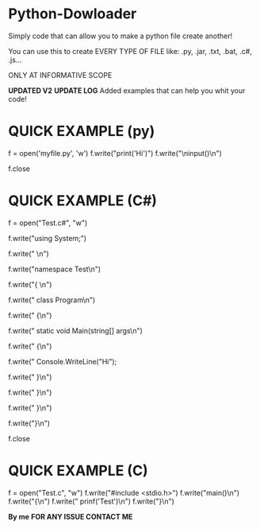 # Python-Dowloader
Simply code that can allow you to make a python file create another!

You can use this to create EVERY TYPE OF FILE like: .py, .jar, .txt, .bat, .c#, .js...

ONLY AT INFORMATIVE SCOPE

**UPDATED V2**
**UPDATE LOG**
Added examples that can help you whit your code!

# QUICK EXAMPLE (py)
  
f = open('myfile.py', 'w')
f.write("print('Hi')")
f.write("\ninput()\n")

f.close

# QUICK EXAMPLE (C#)

f = open("Test.c#", "w")

f.write("using System;")

f.write(" \n")

f.write("namespace Test\n")

f.write("{ \n")

f.write("    class Program\n")

f.write("        {\n")

f.write("            static void Main(string[] args\n")

f.write("            {\n")

f.write("                Console.WriteLine("Hi");

f.write("            }\n")

f.write("        }\n")

f.write("    }\n")

f.write("}\n")

f.close

# QUICK EXAMPLE (C)
f = open("Test.c", "w")
f.write("#include <stdio.h>")
f.write("main()\n")
f.write("{\n")
f.write("           prinf('Test')\n")
f.write("}\n")

**By me**
**FOR ANY ISSUE CONTACT ME**
